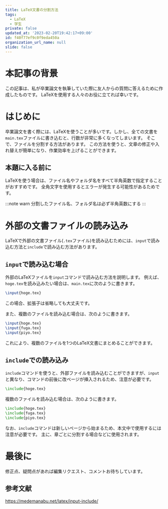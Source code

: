 ```yaml
---
title: LaTeX文書の分割方法
tags:
  - LaTeX
  - 学生
private: false
updated_at: '2023-02-20T19:42:17+09:00'
id: f40f77ef9c0f9eda450a
organization_url_name: null
slide: false
---
```

# 本記事の背景
この記事は、私が卒業論文を執筆していた際に友人からの質問に答えるために作成したものです。
LaTeXを使用する人々のお役に立てれば幸いです。

# はじめに
卒業論文を書く際には、LaTeXを使うことが多いです。しかし、全ての文書を`main.tex`ファイルに書き込むと、行数が非常に多くなってしまいます。
そこで、ファイルを分割する方法があります。
この方法を使うと、文章の修正や入れ替えが簡単になり、作業効率を上げることができます。

## 本題に入る前に
LaTeXを使う場合は、ファイル名やフォルダ名をすべて半角英数で指定することがおすすめです。
全角文字を使用するとエラーが発生する可能性があるためです。

:::note warn
分割したファイル名、フォルダ名は必ず半角英数にする
:::

# 外部の文書ファイルの読み込み
LaTeXで外部の文書ファイル(`.tex`ファイル)を読み込むためには、`input`で読み込む方法と`include`で読み込む方法があります。

## `input`で読み込む場合
外部のLaTeXファイルを`input`コマンドで読み込む方法を説明します。
例えば、`hoge.tex`を読み込みたい場合は、`main.tex`に次のように書きます。

```main.tex
\input{hoge.tex}
```
この場合、拡張子は省略しても大丈夫です。

また、複数のファイルを読み込む場合は、次のように書きます。
```main.tex
\input{hoge.tex}
\input{fuga.tex}
\input{piyo.tex}
```
これにより、複数のファイルを1つのLaTeX文書にまとめることができます。

## `include`での読み込み
`include`コマンドを使うと、外部ファイルを読み込むことができますが、`input`と異なり、コマンドの前後に改ページが挿入されるため、注意が必要です。

```main.tex
\include{hoge.tex}
```
複数のファイルを読み込む場合は、次のように書きます。

```hoge.tex
\include{hoge.tex}
\include{fuga.tex}
\include{piyo.tex}
```
なお、`include`コマンドは新しいページから始まるため、本文中で使用するには注意が必要です。
主に、章ごとに分割する場合などに使用されます。

# 最後に
修正点、疑問点があれば編集リクエスト、コメントお待ちしています。

## 参考文献

https://medemanabu.net/latex/input-include/
